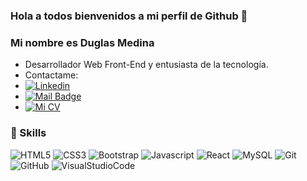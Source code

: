 ### Hola a todos bienvenidos a mi perfil de Github 👋

### Mi nombre es Duglas Medina

- Desarrollador Web Front-End y entusiasta de la tecnología.
- Contactame:
- [![Linkedin](https://img.shields.io/badge/LinkedIn-0077B5?style=for-the-badge&logo=linkedin&logoColor=white&link=https://www.linkedin.com/in/duglas-medina/)](https://www.linkedin.com/in/duglas-medina/)
- [![Mail Badge](https://img.shields.io/badge/Gmail-D14836?style=for-the-badge&logo=gmail&logoColor=white&link=mailto:duglasmedina@gmail.com)](mailto:duglasmedina@gmail.com)
- [![Mi CV](https://img.shields.io/badge/Mi_CV-4285F4?style=for-the-badge&logo=googledrive&logoColor=white&link=https://drive.google.com/file/d/1B5w2fuRC_KxjcEnLxi3oo_aRio9aA9B_/view?usp=sharing)](https://drive.google.com/file/d/1B5w2fuRC_KxjcEnLxi3oo_aRio9aA9B_/view?usp=sharing)

### 🚀 Skills

![HTML5](https://img.shields.io/badge/HTML5-E34F26?style=for-the-badge&logo=html5&logoColor=white)
![CSS3](https://img.shields.io/badge/CSS3-1572B6?style=for-the-badge&logo=css3&logoColor=white)
![Bootstrap](https://img.shields.io/badge/Bootstrap-563D7C?style=for-the-badge&logo=bootstrap&logoColor=white)
![Javascript](https://img.shields.io/badge/JavaScript-323330?style=for-the-badge&logo=javascript&logoColor=F7DF1E)
![React](https://img.shields.io/badge/React-20232A?style=for-the-badge&logo=react&logoColor=61DAFB)
![MySQL](https://img.shields.io/badge/MySQL-00000F?style=for-the-badge&logo=mysql&logoColor=white)
![Git](https://img.shields.io/badge/Git-F05032?style=for-the-badge&logo=git&logoColor=white)
![GitHub](https://img.shields.io/badge/GitHub-100000?style=for-the-badge&logo=github&logoColor=white)
![VisualStudioCode](https://img.shields.io/badge/Visual_Studio_Code-0078D4?style=for-the-badge&logo=visual%20studio%20code&logoColor=white)

